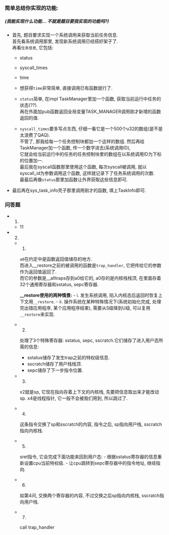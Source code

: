 ### 简单总结你实现的功能:

##### (我能实现什么功能... 不就是题目要我实现的功能吗?)
- 首先, 题目要求实现一个系统调用来获取当前任务信息.<br>
首先看系统调用那里, 发现新系统调用已经搭好架子了.<br>
再看`任务信息`, 它包括:
    - status
    - syscall_times
    - time

    -   想获得`time`非常简单, 直接调用已有函数就行了.
    -   `status`简单, 在impl TaskManager里加一个函数, 获取当前运行中任务的状态(??).<br>
再在外面加pub函数返回全局变量TASK_MANAGER调用刚才新增的函数返回的值.<br>
    -   `syscall_times`要多写点东西, 仔细一看它是一个500个u32的数组(是不是太浪费了QAQ).<br>
不管了, 那我给每一个任务控制块都加一个这样的数组. 然后再给TaskManager加一个函数, 传一个数字进去(系统调用ID), <br>它就会给当前运行中的任务的任务控制块里的数组在以系统调用ID为下标的位置加一. <br>最后我在syscall函数那里使用这个函数, 每次syscall被调用, 就以syscall_id为参数调用这个函数, 这样就记录下了任务系统调用的次数.<br>最最后再像`status`那里加函数让外界获取这些信息即可.

- 最后再在sys_task_info壳子那里调用刚才的函数, 填上TaskInfo即可.


### 问答题

- 1.
    - 11

- 2.
    - 1.
        `a0`在约定中是函数返回值储存的地方.<br>
        而进入__restore之前的被调用的函数是`trap_handler`, 它把传给它的参数作为返回值返回了.<br>
        而它的参数是__alltraps存到a0给它的, a0存的是内核栈栈顶, 在里面存着32个通用寄存器和sstatus, sepc寄存器.

        **__restore使用的两种情景:**
            -   i. 发生系统调用, 陷入内核态后返回时恢复上下文用`__restore`.
            -   ii. 操作系统在某种特殊情况下(系统初始化完成, 处理完出错应用程序, 某个应用程序结束), 需要从S级降到U级, 可以复用`__restore`来实现.

    - 2.
        处理了3个特殊寄存器: sstatus, sepc, sscratch.它们储存了进入用户态所需的信息:
        - sstatus储存了发生trap之前的特权级信息.
        - sscratch储存了用户栈栈顶.
        - sepc储存了下一步指令位置.

    - 3.
        x2就是sp, 它现在指向存着上下文的内核栈, 先要把信息取出来才能改动sp.
        x4是线程指针, 它一般不会被我们用到, 所以跳过了.

    - 4.
        这条指令交换了sp和sscratch的内容, 指令之后, sp指向用户栈, sscratch指向内核栈.

    - 5.
        sret指令, 它会完成下面功能来回到用户态:
            - 根据sstatus寄存器的信息重新设置cpu当前特权级.
            - 让cpu跳转到sepc寄存器中的指令地址, 继续指向.

    - 6.
        如第4问, 交换两个寄存器的内容, 不过交换之后sp指向内核栈, sscratch指向用户栈.

    - 7.
        call trap_handler
        
